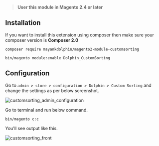 > **User this module in Magento 2.4 or later**
## Installation

If you want to install this extension using composer then make sure your composer version is **Composer 2.0**

```base
composer require mayankdolphin/magento2-module-customsorting
```

```base
bin/magento module:enable Dolphin_CustomSorting
```

## Configuration

Go to `admin > store > configuration > Dolphin > Custom Sorting` and change the settings as per below screenshot.

![customsorting_admin_configuration](https://user-images.githubusercontent.com/59246854/168252638-ade40c4f-dd2a-42eb-8398-1cd3304c1c62.png)

Go to terminal and run below command.

```base
bin/magento c:c
```
You'll see output like this.

![customsorting_front](https://user-images.githubusercontent.com/59246854/168252860-22a41daf-62fc-46bb-ac63-3f5bc2386f8d.png)
